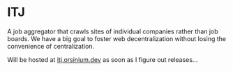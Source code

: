 # ITJ

A job aggregator that crawls sites of individual companies rather than job boards. We have a big goal to foster web decentralization without losing the convenience of centralization.

Will be hosted at [itj.orsinium.dev](https://itj.orsinium.dev/) as soon as I figure out releases...
